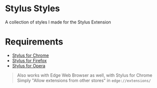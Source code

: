 # Stylus Styles
A collection of styles I made for the Stylus Extension

# Requirements

- [Stylus for Chrome](https://chrome.google.com/webstore/detail/stylus/clngdbkpkpeebahjckkjfobafhncgmne)  
- [Stylus for Firefox](https://addons.mozilla.org/en-US/firefox/addon/styl-us/)  
- [Stylus for Opera](https://addons.opera.com/en/extensions/details/stylus/)  
  
> Also works with Edge Web Browser as well, with Stylus for Chrome  
> Simply "Allow extensions from other stores" in `edge://extensions/`
